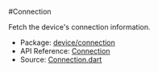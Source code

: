 #Connection

Fetch the device's connection information.

* Package: [device/connection](api:)
* API Reference: [Connection](api:device/connection)
* Source: [Connection.dart](source:lib/src/device/connection)
